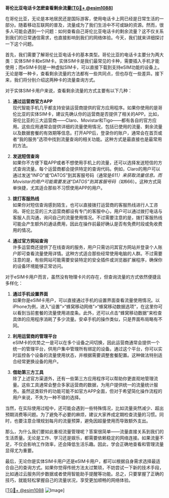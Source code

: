 **哥伦比亚电话卡怎麽查看剩余流量[[TG💪+ @esim1088](https://t.me/s/esim1088)]**

在哥伦比亚，无论是本地居民还是国际游客，使用电话卡上网已经是日常生活的一部分。随着移动互联网的普及，流量成为了我们生活中不可或缺的资源。然而，很多人可能会遇到一个问题：如何查看自己哥伦比亚电话卡的剩余流量？这不仅关系到我们的日常通信需求，也直接影响到我们的网络体验。今天，我们就来详细探讨一下这个问题。

首先，我们需要了解哥伦比亚电话卡的基本类型。哥伦比亚的电话卡主要分为两大类：实体SIM卡和eSIM卡。实体SIM卡是我们最常见的卡种，需要插入手机才能使用；而eSIM卡则是一种虚拟SIM卡，可以直接下载到支持eSIM功能的设备上。无论是哪一种卡，查看剩余流量的方法都有一些共同点，但也存在一些差异。接下来，我们将分别介绍这两种卡的流量查询方式。

对于实体SIM卡用户来说，查看剩余流量的方式主要有以下几种：

1. **通过运营商官方APP**  
   现代智能手机几乎都支持安装运营商提供的官方应用程序。如果你使用的是哥伦比亚的实体SIM卡，建议先确认你的运营商是否提供了相关的APP。比如，哥伦比亚的三大运营商——Claro、Movistar和Tigo——都有各自的官方应用。这些应用通常会提供详细的流量使用情况，包括已使用的流量、剩余流量以及数据套餐的有效期等信息。打开APP后，登录你的账户，通常会在首页或者“我的服务”选项中找到流量查询的相关功能。这种方式是最直接也是最常用的方法。

2. **发送短信查询**  
   如果你不方便下载APP或者不想使用手机上的流量，还可以选择发送短信的方式查询流量。每个运营商都会提供特定的查询代码。例如，Claro的用户可以通过发送“INFO”或“DATOS”到其客服号码（通常是*611）来获取流量信息。而Movistar的用户可能需要发送“DATOS”到其客服号码（如*666）。这种方式简单快捷，尤其适合那些不习惯使用APP的用户。

3. **拨打客服热线**  
   如果你对短信查询感到陌生，也可以直接拨打运营商的客服热线进行人工咨询。哥伦比亚的三大运营商都设有专门的客服中心，用户可以通过拨打电话与客服人员沟通，询问自己的流量使用情况。不过需要注意的是，拨打客服热线可能会产生额外的通话费用，因此在操作前最好确认是否有免费时段或免收费用的情况。

4. **通过官方网站查询**  
   许多运营商还提供了在线查询的服务，用户只需访问其官方网站并登录个人账户即可查看流量使用详情。这种方式适合那些经常使用电脑的人群。不过需要注意的是，有些网站可能需要安装特定的安全插件或浏览器扩展程序，确保你的设备环境能够正常访问。

对于eSIM卡用户而言，虽然没有物理卡片的存在，但查询流量的方式依然便捷且多样化：

1. **通过手机设置界面**  
   如果你是eSIM卡用户，可以直接通过手机的设置界面查看流量使用情况。以iPhone为例，进入“设置”>“蜂窝移动网络”>“蜂窝移动数据选项”，在这里你可以看到当前套餐的流量使用进度条。此外，还可以点击“蜂窝移动数据”来检查具体的应用程序消耗了多少流量。安卓手机的操作类似，只是界面布局略有不同。

2. **利用运营商的管理平台**  
   eSIM卡的优势之一是可以在多个设备之间切换，因此运营商通常会提供一个统一的管理平台，供用户集中管理所有绑定的设备。通过这个平台，你可以实时监控各个设备的流量使用状态，并根据需要调整套餐配置。这种做法特别适合经常更换设备的用户。

3. **借助第三方工具**  
   除了上述官方渠道外，还有一些第三方应用程序可以帮助你更直观地管理流量。这些工具通常会整合多家运营商的数据，为用户提供统一的流量统计服务。虽然这类软件的功能可能不如官方APP全面，但对于希望简化操作流程的用户来说，不失为一种不错的选择。

当然，在实际使用过程中，还可能会遇到一些特殊情况，比如流量突然减少、超出预期消费等问题。为了避免不必要的麻烦，建议大家养成定期检查流量的习惯。同时，也要注意合理规划每月的流量预算，避免因超量使用而导致额外支出。

那么，为什么我们要如此重视流量管理呢？答案很简单——流量直接关系到我们的生活质量。无论是工作、学习还是娱乐，都需要依赖稳定的网络连接。如果流量不足，不仅会影响工作效率，还会降低生活乐趣。因此，学会正确地查看和管理流量显得尤为重要。

最后，无论你是实体SIM卡用户还是eSIM卡用户，都可以根据自身需求选择最适合自己的查询方式。如果你觉得传统方法太过繁琐，不妨尝试一下新的技术手段，比如通过云服务同步数据或者使用智能助手提醒等功能。总之，只要掌握了正确的技巧，就能轻松掌握自己的流量状况，享受更加顺畅的网络体验。

[[TG💪+ @esim1088](https://t.me/s/esim1088) ![Image](https://i.postimg.cc/4NQfJmqS/Snipaste-2025-05-13-00-14-12.png)]